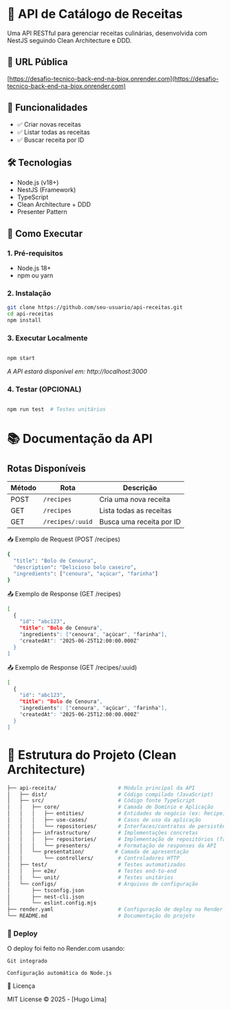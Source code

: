 # 🍳 API de Catálogo de Receitas

Uma API RESTful para gerenciar receitas culinárias, desenvolvida com NestJS seguindo Clean Architecture e DDD.

## 🔗 URL Pública
[https://desafio-tecnico-back-end-na-biox.onrender.com](https://desafio-tecnico-back-end-na-biox.onrender.com)

## 📌 Funcionalidades
- ✅ Criar novas receitas
- ✅ Listar todas as receitas
- ✅ Buscar receita por ID

## 🛠️ Tecnologias
- Node.js (v18+)
- NestJS (Framework)
- TypeScript
- Clean Architecture + DDD
- Presenter Pattern

## 🚀 Como Executar

### 1. Pré-requisitos
- Node.js 18+
- npm ou yarn

### 2. Instalação
```bash
git clone https://github.com/seu-usuario/api-receitas.git
cd api-receitas
npm install
```
### 3. Executar Localmente
```bash

npm start
```
*A API estará disponível em: http://localhost:3000*    

### 4. Testar (OPCIONAL)
```bash

npm run test  # Testes unitários
```
# 📚 Documentação da API

## Rotas Disponíveis

| Método | Rota             | Descrição                   |
|--------|------------------|-----------------------------|
| POST   | `/recipes`       | Cria uma nova receita       |
| GET    | `/recipes`       | Lista todas as receitas     |
| GET    | `/recipes/:uuid` | Busca uma receita por ID    |

📥 Exemplo de Request (POST /recipes)

```bash
{
  "title": "Bolo de Cenoura",
  "description": "Delicioso bolo caseiro",
  "ingredients": ["cenoura", "açúcar", "farinha"]
}
```

📤 Exemplo de Response (GET /recipes)

```bash
[
  {
    "id": "abc123",
    "title": "Bolo de Cenoura",
    "ingredients": ["cenoura", "açúcar", "farinha"],
    "createdAt": "2025-06-25T12:00:00.000Z"
  }
]
```
📤 Exemplo de Response (GET /recipes/:uuid)
```bash
[
  {
    "id": "abc123",
    "title": "Bolo de Cenoura",
    "ingredients": ["cenoura", "açúcar", "farinha"],
    "createdAt": "2025-06-25T12:00:00.000Z"
  }
]

```
# 📂 Estrutura do Projeto (Clean Architecture)
```bash
├── api-receita/                    # Módulo principal da API
│   ├── dist/                       # Código compilado (JavaScript)
│   ├── src/                        # Código fonte TypeScript
│   │   ├── core/                   # Camada de Domínio e Aplicação
│   │   │   ├── entities/           # Entidades de negócio (ex: Recipe)
│   │   │   ├── use-cases/          # Casos de uso da aplicação
│   │   │   └── repositories/       # Interfaces/contratos de persistência
│   │   ├── infrastructure/         # Implementações concretas
│   │   │   ├── repositories/       # Implementação de repositórios (fake)
│   │   │   └── presenters/         # Formatação de responses da API
│   │   └── presentation/          # Camada de apresentação
│   │       └── controllers/        # Controladores HTTP
│   ├── test/                       # Testes automatizados
│   │   ├── e2e/                    # Testes end-to-end
│   │   └── unit/                   # Testes unitários
│   └── configs/                    # Arquivos de configuração
│       ├── tsconfig.json
│       ├── nest-cli.json
│       └── eslint.config.mjs
├── render.yaml                     # Configuração de deploy no Render
└── README.md                       # Documentação do projeto
```

### 🚀 Deploy

O deploy foi feito no Render.com usando:

    Git integrado

    Configuração automática do Node.js


📝 Licença

MIT License © 2025 - [Hugo Lima]
